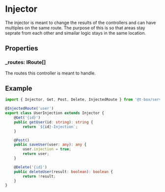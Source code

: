 # Injector
The injector is meant to change the results of the controllers and can have multiples on the same route.  The purpose of this is so that areas stay seprate from each other and simailar logic stays in the same location.

## Properties
### _routes: IRoute[]
The routes this controller is meant to handle.

## Example
```typescript
import { Injector, Get, Post, Delete, InjectedRoute } from '@t-box/server';

@InjectedRoute('user')
export class UserInjection extends Injector {
    @Get('{id}')
    public getUser(id: string): string {
        return `${id}-Injection`;
    }

    @Post()
    public saveUser(user: any): any {
        user.injection = true;
        return user;
    }

    @Delete('{id}')
    public deleteUser(result: boolean): boolean {
        return !result;
    }
}
```